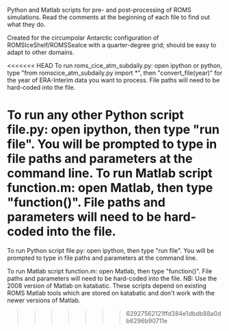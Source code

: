 Python and Matlab scripts for pre- and post-processing of ROMS simulations. Read the comments at the beginning of each file to find out what they do.

Created for the circumpolar Antarctic configuration of ROMSIceShelf/ROMSSeaIce with a quarter-degree grid; should be easy to adapt to other domains.

<<<<<<< HEAD
To run roms_cice_atm_subdaily.py: open ipython or python, type "from romscice_atm_subdaily.py import *", then "convert_file(year)" for the year of ERA-Interim data you want to process. File paths will need to be hard-coded into the file.

To run any other Python script file.py: open ipython, then type "run file". You will be prompted to type in file paths and parameters at the command line.
To run Matlab script function.m: open Matlab, then type "function()". File paths and parameters will need to be hard-coded into the file.
=======
To run Python script file.py: open ipython, then type "run file". You will be prompted to type in file paths and parameters at the command line.

To run Matlab script function.m: open Matlab, then type "function()". File paths and parameters will need to be hard-coded into the file. NB: Use the 2008 version of Matlab on katabatic. These scripts depend on existing ROMS Matlab tools which are stored on katabatic and don't work with the newer versions of Matlab.
>>>>>>> 62927562121ffd384e1dbdb88a0db6296b90711e


